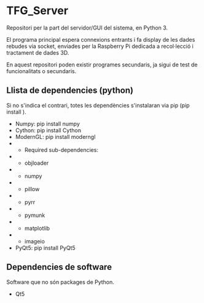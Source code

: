 # TFG_Server
Repositori per la part del servidor/GUI del sistema, en Python 3.

El programa principal espera connexions entrants i fa display de les dades rebudes via socket, enviades per la Raspberry Pi dedicada a recol·lecció i tractament de dades 3D.

En aquest repositori poden existir programes secundaris, ja sigui de test de funcionalitats o secundaris.

## Llista de dependencies (python)
Si no s'indica el contrari, totes les dependències s'instalaran via pip (pip install <package name>).

- Numpy: pip install numpy
- Cython: pip install Cython
- ModernGL: pip install moderngl
- - Required sub-dependencies:
- - objloader
- - numpy
- - pillow
- - pyrr
- - pymunk
- - matplotlib
- - imageio
- PyQt5: pip install PyQt5

## Dependencies de software
Software que no són packages de Python.

- Qt5